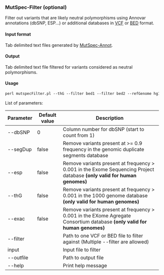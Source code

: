 ### MutSpec-Filter (optional)

Filter out variants that are likely neutral polymorphisms using Annovar annotations (dbSNP, ESP...) or additional databases in [VCF](https://samtools.github.io/hts-specs/VCFv4.2.pdf) or [BED](https://genome.ucsc.edu/FAQ/FAQformat#format1) format.  

#### Input format

Tab delimited text files generated by [MutSpec-Annot](https://github.com/IARCbioinfo/mutspec/blob/modifs_MA/docs/mutspec_annot.md).

#### Output

Tab delimited text file filtered for variants considered as neutral polymorphisms.

#### Usage

```perl
perl mutspecFilter.pl --thG --filter bed1 --filter bed2 --refGenome hg19 --pathAVDBList mutspec/hg19_listAVDB.txt --outfile output_filename input_file
```

List of parameters:

| Parameter | Default value | Description          |
|-----------|---------------|----------------------|
| --dbSNP   | 0             | Column number for dbSNP (start to count from 1) |
| --segDup  | false         | Remove variants present at >= 0.9 frequency in the genomic duplicate segments database |
| --esp     | false         | Remove variants present at frequency > 0.001 in the Exome Sequencing Project database **(only valid for human genomes)** |
| --thG     | false         | Remove variants present at frequency > 0.001 in the 1000 genome database **(only valid for human genomes)** |
| --exac    | false         | Remove variants present at frequency > 0.001 in the EXome Agregate Consortium database **(only valid for human genomes)** |
| --filter  |  				| Path to one VCF or BED file to filter against (Multiple --filter are allowed) |
| input     |  				| Input file to filter |
| --outfile |  				| Path to output file |
| --help    |               | Print help message |